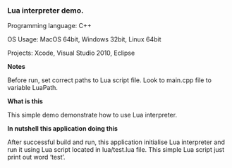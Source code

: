 ### Lua interpreter demo.



Programming language: C++

OS Usage: MacOS 64bit, Windows 32bit, Linux 64bit

Projects: Xcode, Visual Studio 2010, Eclipse

**Notes**

Before run, set correct paths to Lua script file. Look to main.cpp file to variable LuaPath.  

**What is this**

This simple demo demonstrate how to use Lua interpreter.


**In nutshell this application doing this**

After successful build and run, this application initialise Lua interpreter and run it using Lua script located in lua/test.lua file. This simple Lua script just print out word ‘test’.

